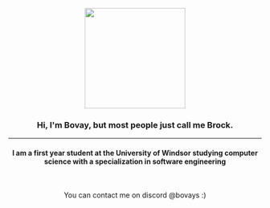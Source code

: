 <p align=center>
  <img height= 200px width= 200px src = "https://avatars.githubusercontent.com/u/145528182?v">
</p>

<h3 align=center>
  Hi, I'm Bovay, but most people just call me Brock.
</h3>
<hr>

<h4 align=center color=white> 
I am a first year student at the University of Windsor studying computer science with a specialization in software engineering
</h4>
<br>
<p align=center>
  You can contact me on discord @bovays :)
</p>

<!---
Bovay/Bovay is a ✨ special ✨ repository because its `README.md` (this file) appears on your GitHub profile.
You can click the Preview link to take a look at your changes.
--->
